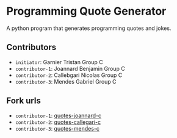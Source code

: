 # Programming Quote Generator

A python program that generates programming quotes and jokes.

## Contributors
- `initiator`: Garnier Tristan Group C
- `contributor-1`: Joannard Benjamin Group C
- `contributor-2`: Callebgari Nicolas Group C
- `contributor-3`: Mendes Gabriel Group C

## Fork urls
- `contributor-1`: [quotes-joannard-c](https://github.com/JeanEdouart/quotes-joannard-c)
- `contributor-2`: [quotes-callegari-c](quotes-callegari-c)
- `contributor-3`: [quotes-mendes-c](quotes-mendes-c)